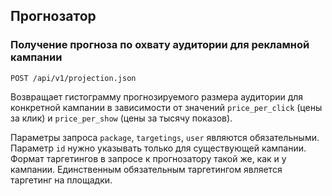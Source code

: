 ## Прогнозатор


### Получение прогноза по охвату аудитории для рекламной кампании
`POST /api/v1/projection.json`

Возвращает гистограмму прогнозируемого размера аудитории для конкретной
кампании в зависимости от значений `price_per_click` (цены за клик) и
`price_per_show` (цены за тысячу показов).

Параметры запроса `package`, `targetings`, `user` являются обязательными.
Параметр `id` нужно указывать только для существующей кампании.
Формат таргетингов в запросе к прогнозатору такой же, как и у кампании.
Единственным обязательным таргетингом является таргетинг на площадки.

